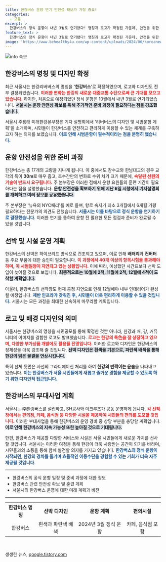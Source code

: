 ```yaml
---
title: 한강버스 운항 연기 안전성 확보가 가장 중요!
categories:
  - 교통
excerpt: >
  한강버스의 정식 운항이 내년 3월로 연기됐다! 명칭과 로고가 확정된 가운데, 안전을 위한 시범운항이 필수적이다. 17개 교량 통과의 도전과 노선 숙달이 관건! 한강의 아름다움을 담은 특별한 버스의 탄생, 기대해보세요!
feature_text: >
  한강버스의 정식 운항이 내년 3월로 연기됐다! 명칭과 로고가 확정된 가운데, 안전을 위한 시범운항이 필수적이다. 17개 교량 통과의 도전과 노선 숙달이 관건! 한강의 아름다움을 담은 특별한 버스의 탄생, 기대해보세요!
image: 'https://www.behealthy4u.com/wp-content/uploads/2024/06/koreanews.jpg'
---
```


<p><img src="https://www.behealthy4u.com/wp-content/uploads/2024/06/koreanews.jpg" alt="info 속보" /></p>

<h2 data-ke-size="size26">한강버스의 명칭 및 디자인 확정</h2>

<p data-ke-size="size16">최근 서울시는 한강리버버스의 명칭을 '<b>한강버스</b>'로 확정하였으며, 로고와 디자인도 전부 결정되었습니다. <b><span style="color: #ee2323;">이러한 변화는 한강의 새로운 대중교통 수단으로써 큰 기대를 모으고 있습니다.</span></b> 하지만, 처음으로 예정되었던 정식 운항은 10월에서 내년 3월로 연기되었습니다. <b><span style="background-color: #21538527;">서울시는 운항 안전성 확보를 위해 추가적인 준비 과정이 필요하다는 점을 강조했습니다.</span></b></p>

<p data-ke-size="size16">서울시 주용태 미래한강본부장은 기자 설명회에서 '리버버스의 디자인 및 시범운항 계획'을 소개하며, 시민들이 한강버스를 안전하고 편리하게 이용할 수 있는 체계를 구축하고자 하는 의지를 보였습니다. <b><span style="color: #1a5490;">이로 인해 시범운항이 필수적이라는 점을 분명히 했습니다.</span></b></p>

<h2 data-ke-size="size26">운항 안전성을 위한 준비 과정</h2>

<p data-ke-size="size16">한강버스는 총 17개의 교량을 지나게 됩니다. 이 중에서도 잠수교와 한남대교의 경우 교각의 폭이 <b>30m</b>로 매우 좁고, 조수간만의 변화로 수위 차가 크기 때문에, <b><span style="color: #ee2323;">숙달된 선원의 기술이 반드시 요구됩니다.</span></b> 주 본부장은 이러한 점에서 운항 요원들의 훈련 기간이 필요하다는 점을 설명했습니다. <b><span style="background-color: #21538527;">운항 안전성을 확보하기 위해 지난 6일 시청에서 기자설명회를 개최하고 여러 정보를 공유했습니다.</span></b></p>

<p data-ke-size="size16">주 본부장은 '뉴욕의 NYC페리'를 예로 들며, 항로 숙지가 최소 3개월에서 6개월 가량 필요하다는 전문가의 의견도 전했습니다. <b><span style="color: #1a5490;">서울시는 이를 바탕으로 정식 운항을 연기하기로 결정했습니다.</span></b> 이러한 연기를 통하여 운항 전 필요한 모든 점검과 준비가 완료될 수 있을 것입니다.</p>

<h2 data-ke-size="size26">선박 및 시설 운영 계획</h2>

<p data-ke-size="size16">한강버스의 선박은 하이브리드 방식으로 건조되고 있으며, 이로 인해 <b>배터리</b>와 <b>컨버터</b> 등 주요 부품에 대한 승인이 필요합니다. <b><span style="color: #ee2323;">이 과정에서 40개 이상의 항목시험을 통과해야 하며, 이 시험일정이 지연되고 있는 상황입니다.</span></b> 이에 따라, 예상했던 시간표보다 선박 도입이 늦어질 것으로 보입니다. <b><span style="background-color: #21538527;">최종적으로는 10월에 2척, 11월에 2척, 12월에 4척이 도착할 계획입니다.</span></b></p>

<p data-ke-size="size16">아울러, 한강버스의 선착장도 현재 공정 지연으로 인해 12월에야 내부 인테리어가 완성될 예정입니다. <b><span style="color: #1a5490;">제반 인프라가 갖춰진 후, 시민들이 더욱 편리하게 이용할 수 있을 것입니다.</span></b> 서울시는 모든 과정을 최대한 신속하게 마무리할 계획입니다.</p>

<h2 data-ke-size="size26">로고 및 배경 디자인의 의미</h2>

<p data-ke-size="size16">서울시는 한강버스의 명칭을 시민공모를 통해 확정한 것뿐 아니라, 한강과 배, 강, 커뮤니티의 이미지를 결합한 로고도 발표했습니다. <b><span style="color: #ee2323;">로고는 한강의 특色을 잘 상징하고 있으며, 다양한 부가상품 개발에도 활용될 전망입니다.</span></b> 이러한 로고와 디자인은 한강버스의 정체성을 더욱 강조해 줄 것입니다. <b><span style="background-color: #21538527;">선박 디자인은 흰색을 기본으로, 파란색 배색을 통해 한강의 맑은 물결을 연상시킵니다.</span></b></p>

<p data-ke-size="size16">특히 선체 뒷면은 사선의 그라디에이션 처리를 하여 <b>한강의 반짝이는 윤슬</b>을 나타내고 있습니다. <b><span style="color: #1a5490;">이는 한강버스가 서울 시민들에게 새롭고 즐거운 경험을 제공할 수 있도록 하기 위한 디자인적 접근입니다.</span></b></p>

<h2 data-ke-size="size26">한강버스의 부대사업 계획</h2>

<p data-ke-size="size16">서울시는 ㈜한강버스를 설립하고, SH공사와 이크루즈가 공동 운영하게 됩니다. <b><span style="color: #ee2323;">각 선착장에서는 편의점, 카페, 음식점 등 다양한 시설을 제공하여 시민들의 편의를 도모할 것입니다.</span></b> 이러한 부대사업을 통해 한강버스의 운영 경비 중 상당 부분을 충당할 계획입니다. <b><span style="background-color: #21538527;">이로 인해 한강버스의 지속 가능성 또한 높아질 것으로 기대됩니다.</span></b></p>

<p data-ke-size="size16">한편, 한강버스가 제공할 다양한 서비스와 시설은 서울 시민들에게 새로운 가치를 선사할 것입니다. 서울시는 이러한 여정을 통해 한강이 더욱 사랑받는 공간이 되기를 바라며, 시민들과의 소통을 통해 함께 발전할 의지를 가지고 있습니다. <b><span style="color: #1a5490;">한강버스의 정식 운항이 시작되면, 한강의 경치를 즐기며 효율적인 이동수단을 경험할 수 있는 기회가 더욱 자주 제공될 것입니다.</span></b></p>

<hr>

<ul>
<li>한강버스의 공식 운항 일정 및 준비 과정에 대한 정보</li>
<li>한강버스 관련 안전성 확보 및 훈련 계획</li>
<li>서울시의 한강버스 운영에 대한 미래 계획과 비전</li>
</ul>

<hr>

<table style="width: 100%;">
<tr>
<td style="text-align: center; height: 17px;"><b>한강버스 명칭</b></td>
<td style="text-align: center; height: 17px;"><b>선박 디자인</b></td>
<td style="text-align: center; height: 17px;"><b>운항 계획</b></td>
<td style="text-align: center; height: 17px;"><b>편의시설</b></td>
</tr>
<tr>
<td style="text-align: center; height: 17px;">한강버스</td>
<td style="text-align: center; height: 17px;">흰색과 파란색 배색</td>
<td style="text-align: center; height: 17px;">2024년 3월 정식 운항</td>
<td style="text-align: center; height: 17px;">카페, 음식점 포함</td>
</tr>
</table>

<p data-ke-size="size16">&nbsp;</p>
생생한 뉴스, <a href="https://qoogle.tistory.com" rel="dofollow">qoogle.tistory.com</a>



